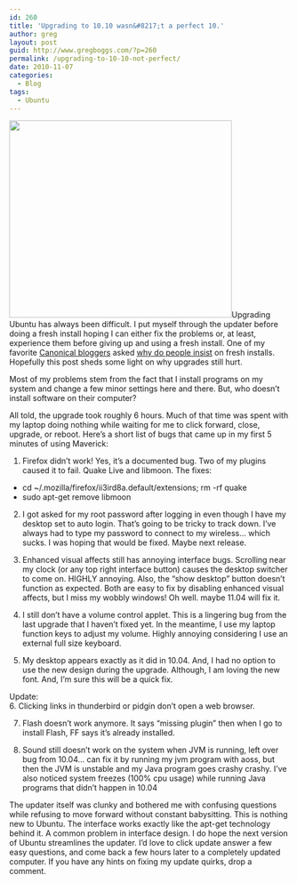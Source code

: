 ```yaml
---
id: 260
title: 'Upgrading to 10.10 wasn&#8217;t a perfect 10.'
author: greg
layout: post
guid: http://www.gregboggs.com/?p=260
permalink: /upgrading-to-10-10-not-perfect/
date: 2010-11-07
categories:
  - Blog
tags:
  - Ubuntu
---
```

<a rel="attachment wp-att-264" href="http://www.gregboggs.com/upgrading-to-10-10-not-perfect/startupgrade/"><img class="alignleft size-medium wp-image-264" title="startupgrade" src="http://www.gregboggs.com/wp-content/uploads/2010/11/startupgrade-400x355.png" alt="" width="400" height="355" /></a>Upgrading Ubuntu has always been difficult. I put myself through the updater before doing a fresh install hoping I can either fix the problems or, at least, experience them before giving up and using a fresh install. One of my favorite [Canonical bloggers][1] asked [why do people insist][2] on fresh installs. Hopefully this post sheds some light on why upgrades still hurt.

Most of my problems stem from the fact that I install programs on my system and change a few minor settings here and there. But, who doesn&#8217;t install software on their computer?

All told, the upgrade took roughly 6 hours. Much of that time was spent with my laptop doing nothing while waiting for me to click forward, close, upgrade, or reboot. Here&#8217;s a short list of bugs that came up in my first 5 minutes of using Maverick:

1. Firefox didn&#8217;t work! Yes, it&#8217;s a documented bug. Two of my plugins caused it to fail. Quake Live and libmoon. The fixes:

  * cd ~/.mozilla/firefox/ii3ird8a.default/extensions; rm -rf quake<tab>
  * sudo apt-get remove libmoon

2. I got asked for my root password after logging in even though I have my desktop set to auto login. That&#8217;s going to be tricky to track down. I&#8217;ve always had to type my password to connect to my wireless&#8230; which sucks. I was hoping that would be fixed. Maybe next release.

3. Enhanced visual affects still has annoying interface bugs. Scrolling near my clock (or any top right interface button) causes the desktop switcher to come on. HIGHLY annoying. Also, the &#8220;show desktop&#8221; button doesn&#8217;t function as expected. Both are easy to fix by disabling enhanced visual affects, but I miss my wobbly windows! Oh well. maybe 11.04 will fix it.

4. I still don&#8217;t have a volume control applet. This is a lingering bug from the last upgrade that I haven&#8217;t fixed yet. In the meantime, I use my laptop function keys to adjust my volume. Highly annoying considering I use an external full size keyboard.

5. My desktop appears exactly as it did in 10.04. And, I had no option to use the new design during the upgrade. Although, I am loving the new font. And, I&#8217;m sure this will be a quick fix.

Update:  
6. Clicking links in thunderbird or pidgin don&#8217;t open a web browser.

7. Flash doesn&#8217;t work anymore. It says &#8220;missing plugin&#8221; then when I go to install Flash, FF says it&#8217;s already installed.

8. Sound still doesn&#8217;t work on the system when JVM is running, left over bug from 10.04&#8230; can fix it by running my jvm program with aoss, but then the JVM is unstable and my Java program goes crashy crashy. I&#8217;ve also noticed system freezes (100% cpu usage) while running Java programs that didn&#8217;t happen in 10.04

The updater itself was clunky and bothered me with confusing questions while refusing to move forward without constant babysitting. This is nothing new to Ubuntu. The interface works exactly like the apt-get technology behind it. A common problem in interface design. I do hope the next version of Ubuntu streamlines the updater. I&#8217;d love to click update answer a few easy questions, and come back a few hours later to a completely updated computer. If you have any hints on fixing my update quirks, drop a comment.

 [1]: http://castrojo.tumblr.com
 [2]: http://castrojo.tumblr.com/post/1093664654/no-need-to-complicate-your-life